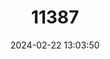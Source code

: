---
title: "11387"
category: "Leimacomys buettneri"
draft: false
date: 2024-02-22 13:03:50
languages:
  English: ["Büttner's African Forest Mouse", "Togo Mouse", "Groove-toothed Forest Mouse"]
---